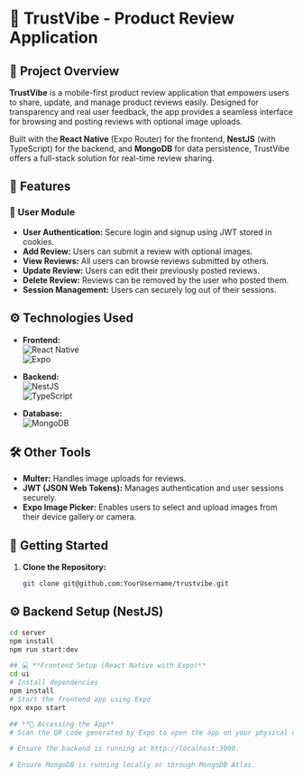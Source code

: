 # 🌟 TrustVibe - Product Review Application

## 📝 Project Overview  
**TrustVibe** is a mobile-first product review application that empowers users to share, update, and manage product reviews easily. Designed for transparency and real user feedback, the app provides a seamless interface for browsing and posting reviews with optional image uploads.

Built with the **React Native** (Expo Router) for the frontend, **NestJS** (with TypeScript) for the backend, and **MongoDB** for data persistence, TrustVibe offers a full-stack solution for real-time review sharing.

## 🌟 Features

### 👤 User Module
- **User Authentication:** Secure login and signup using JWT stored in cookies.
- **Add Review:** Users can submit a review with optional images.
- **View Reviews:** All users can browse reviews submitted by others.
- **Update Review:** Users can edit their previously posted reviews.
- **Delete Review:** Reviews can be removed by the user who posted them.
- **Session Management:** Users can securely log out of their sessions.

## ⚙️ Technologies Used

- **Frontend:**  
  ![React Native](https://img.shields.io/badge/-React%20Native-61DAFB?style=flat-square&logo=react&logoColor=black)  
  ![Expo](https://img.shields.io/badge/-Expo-000020?style=flat-square&logo=expo&logoColor=white)

- **Backend:**  
  ![NestJS](https://img.shields.io/badge/-NestJS-E0234E?style=flat-square&logo=nestjs&logoColor=white)  
  ![TypeScript](https://img.shields.io/badge/-TypeScript-3178C6?style=flat-square&logo=typescript&logoColor=white)

- **Database:**  
  ![MongoDB](https://img.shields.io/badge/-MongoDB-47A248?style=flat-square&logo=MongoDB&logoColor=white)

## 🛠 Other Tools

- **Multer:** Handles image uploads for reviews.
- **JWT (JSON Web Tokens):** Manages authentication and user sessions securely.
- **Expo Image Picker:** Enables users to select and upload images from their device gallery or camera.

## 🚀 Getting Started

1. **Clone the Repository:**  
   ```bash
   git clone git@github.com:YourUsername/trustvibe.git

## ⚙️ Backend Setup (NestJS)

```bash
cd server
npm install
npm run start:dev 

## 💻 **Frontend Setup (React Native with Expo)**
cd ui
# Install dependencies
npm install
# Start the frontend app using Expo
npx expo start

## **📲 Accessing the App**
# Scan the QR code generated by Expo to open the app on your physical device.

# Ensure the backend is running at http://localhost:3000.

# Ensure MongoDB is running locally or through MongoDB Atlas.
